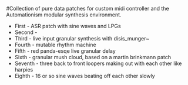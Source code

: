 #Collection of pure data patches for custom midi controller and the Automationism modular synthesis environment.

* First - ASR patch with sine waves and LPGs
* Second -  
* Third - live input granular synthesis with disis_munger~
* Fourth - mutable rhythm machine
* Fifth - red panda-esqe live granular delay     
* Sixth - granular mush cloud, based on a martin brinkmann patch
* Seventh - three back to front loopers making out with each other like harpies
* Eighth - 16 or so sine waves beating off each other slowly